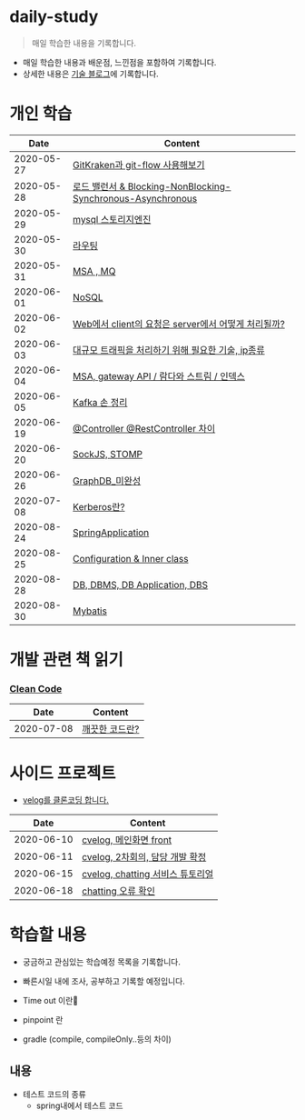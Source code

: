 # daily-study
> 매일 학습한 내용을 기록합니다.

- 매일 학습한 내용과 배운점, 느낀점을 포함하여 기록합니다.
- 상세한 내용은 [기술 블로그](http://devham76.github.io/)에 기록합니다.

# 개인 학습

| Date       | Content|
| ---------- | ----------- |
| 2020-05-27 | [GitKraken과 git-flow 사용해보기](/content/daily/2020-05-27.md) |
| 2020-05-28 | [로드 밸런서 & Blocking-NonBlocking-Synchronous-Asynchronous](https://devham76.github.io/tags/#server) |
| 2020-05-29 | [mysql 스토리지엔진](/content/daily/2020-05-29.md) |
| 2020-05-30 | [라우팅](/content/daily/2020-05-30.md) |
| 2020-05-31 | [MSA , MQ](/content/daily/2020-05-31.md) |
| 2020-06-01 | [NoSQL](/content/daily/2020-06-01.md) |
| 2020-06-02 | [Web에서 client의 요청은 server에서 어떻게 처리될까?](/content/daily/2020-06-02.md) |
| 2020-06-03 | [대규모 트래픽을 처리하기 위해 필요한 기술, ip종류](/content/daily/2020-06-03.md) |
| 2020-06-04 | [ MSA, gateway API / 람다와 스트림 / 인덱스](/content/daily/2020-06-04.md) |
| 2020-06-05 | [Kafka 손 정리](/content/daily/2020-06-05.md) |
| 2020-06-19 | [@Controller @RestController 차이](/content/daily/2020-06-19.md) |
| 2020-06-20 | [SockJS, STOMP](/content/daily/2020-06-20.md) |
| 2020-06-26 | [GraphDB_미완성](/content/daily/2020-06-26.md) |
| 2020-07-08 | [Kerberos란?](/content/daily/2020-07-08.md) |
| 2020-08-24 | [SpringApplication](/content/daily/2020-08-24.md) |
| 2020-08-25 | [Configuration & Inner class](/content/daily/2020-08-25.md) |
| 2020-08-28 | [DB, DBMS, DB Application, DBS](/content/daily/2020-08-28.md) |
| 2020-08-30 | [Mybatis](/content/daily/2020-08-30.md) |


# 개발 관련 책 읽기

### [Clean Code](http://www.kyobobook.co.kr/product/detailViewKor.laf?mallGb=KOR&ejkGb=KOR&barcode=9788966260959)
| Date       | Content|
| ---------- | ----------- |
| 2020-07-08 | [깨끗한 코드란?](/content/book_review/2020-07-08.md) |

# 사이드 프로젝트
- [velog를 클론코딩 합니다.](https://github.com/cookpad-clone)

| Date       | Content|
| ---------- | ----------- |
| 2020-06-10 | [cvelog, 메인화면 front](/content/project/2020-06-10.md) |
| 2020-06-11 | [cvelog, 2차회의, 담당 개발 확정](/content/project/2020-06-11.md) |
| 2020-06-15 | [cvelog, chatting 서비스 튜토리얼](https://devham76.github.io/etc/websocket_1/)|
| 2020-06-18 | [chatting 오류 확인](/content/project/2020-06-18.md) |

# 학습할 내용
- 궁금하고 관심있는 학습예정 목록을 기록합니다.
- 빠른시일 내에 조사, 공부하고 기록할 예정입니다.

- Time out 이란
- pinpoint 란 
- gradle (compile, compileOnly..등의 차이)

## 내용
- 테스트 코드의 종류
  - spring내에서 테스트 코드

